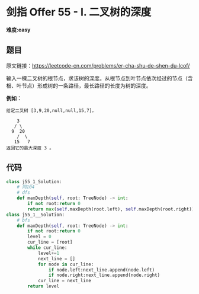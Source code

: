 # 剑指 Offer 55 - I. 二叉树的深度
**难度:easy**
## 题目
原文链接：https://leetcode-cn.com/problems/er-cha-shu-de-shen-du-lcof/

输入一棵二叉树的根节点，求该树的深度。从根节点到叶节点依次经过的节点（含根、叶节点）形成树的一条路径，最长路径的长度为树的深度。

**例如：**
```
给定二叉树 [3,9,20,null,null,15,7]，

    3
   / \
  9  20
    /  \
   15   7
返回它的最大深度 3 。
```


## 代码
```python
class j55_1_Solution:
    # 同104
    # dfs
    def maxDepth(self, root: TreeNode) -> int:
        if not root:return 0
        return max(self.maxDepth(root.left), self.maxDepth(root.right))+1
class j55_1__Solution:
    # bfs
    def maxDepth(self, root: TreeNode) -> int:
        if not root:return 0
        level = 0
        cur_line = [root]
        while cur_line:
            level+=1
            next_line = []
            for node in cur_line:
                if node.left:next_line.append(node.left)
                if node.right:next_line.append(node.right)
            cur_line = next_line
        return level
```
